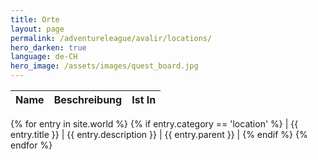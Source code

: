 ```yaml
---
title: Orte
layout: page
permalink: /adventureleague/avalir/locations/
hero_darken: true
language: de-CH
hero_image: /assets/images/quest_board.jpg
---
```


| Name | Beschreibung | Ist In |
| :--- | :----------- | :----- |
{% for entry in site.world %}
{% if entry.category == 'location' %}
| {{ entry.title }} | {{ entry.description }} | {{ entry.parent }} |
{% endif %}
{% endfor %}